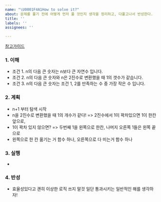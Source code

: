 ```yaml
---
name: "\U0001F4A1How to solve it?"
about: 문제를 풀기 전에 어떻게 먼저 풀 것인지 생각을 정리하고, 다풀고나서 반성한다.
title: ''
labels: ''
assignees: ''

---
```


[참고가이드](https://megaptera.notion.site/6-5f9b4105eb0748fd8f8baa631d92d6ea)

### 1. 이해
- 조건 1. n의 다음 큰 숫자는 n보다 큰 자연수 입니다. 
- 조건 2. n의 다음 큰 숫자와 n은 2진수로 변환했을 때 1의 갯수가 같습니다.
- 조건 3. n의 다음 큰 숫자는 조건 1, 2를 만족하는 수 중 가장 작은 수 입니다.

### 2. 계획
- n+1 부터 탐색 시작
- n을 2진수로 변환했을 때 1의 개수가 같다! => 2진수에서 1이 꽉차있으면 1이 한칸 앞으로, 
- 1이 꽉차 있지 않으면? => 두번째 1을 왼쪽으로 한칸, 나머지 오른쪽 1들은 왼쪽 끝으로 
- 왼쪽으로 한 칸 옮기는 거 함수 하나, 오른쪽으로 다 미는거 함수 하나 

### 3. 실행
- 

### 4. 반성
- 효율성있다고 괜히 이상한 로직 쓰지 말것 일단 통과시키는 일반적인 해를 생각하자!
